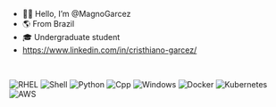- 💪🏽 Hello, I’m @MagnoGarcez
- 🌎 From Brazil
- 🎓 Undergraduate student
- https://www.linkedin.com/in/cristhiano-garcez/
<br>

![RHEL](https://img.shields.io/badge/Red%20Hat-9E0000?style=for-the-badge&logo=redhat&logoColor=white)
![Shell](https://img.shields.io/badge/Shell_Script-404C73?style=for-the-badge&logo=gnu-bash&logoColor=white)
![Python](https://img.shields.io/badge/Python-1C4969?style=for-the-badge&logo=python&logoColor=white)
![Cpp](https://img.shields.io/badge/C%2B%2B-00599C?style=for-the-badge&logo=c%2B%2B&logoColor=white)
![Windows](https://img.shields.io/badge/Windows-0078D6?style=for-the-badge&logo=windows&logoColor=white)
![Docker](https://img.shields.io/badge/docker-%230db7ed.svg?style=for-the-badge&logo=docker&logoColor=white)
![Kubernetes](https://img.shields.io/badge/kubernetes-%23326ce5.svg?style=for-the-badge&logo=kubernetes&logoColor=white)
![AWS](https://img.shields.io/badge/Amazon_AWS-232F3E?style=for-the-badge&logo=amazon-aws&logoColor=white)


<!---
MagnoGarcez/MagnoGarcez is a ✨ special ✨ repository because its `README.md` (this file) appears on your GitHub profile.
You can click the Preview link to take a look at your changes.
--->

